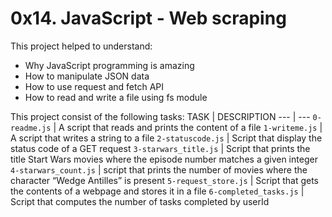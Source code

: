 # 0x14. JavaScript - Web scraping

This project helped to understand:
- Why JavaScript programming is amazing
- How to manipulate JSON data
- How to use request and fetch API
- How to read and write a file using fs module

This project consist of the following tasks:
TASK | DESCRIPTION
--- | ---
`0-readme.js` | A script that reads and prints the content of a file
`1-writeme.js` | A script that writes a string to a file
`2-statuscode.js` | Script that display the status code of a GET request
`3-starwars_title.js` | Script that prints the title Start Wars movies where the episode number matches a given integer
`4-starwars_count.js` | script that prints the number of movies where the character “Wedge Antilles” is present
`5-request_store.js` | Script that gets the contents of a webpage and stores it in a file
`6-completed_tasks.js` | Script that computes the number of tasks completed by userId
